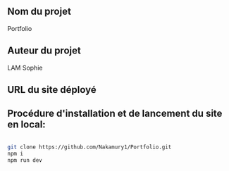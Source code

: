 ## Nom du projet
Portfolio

## Auteur du projet
LAM Sophie

## URL du site déployé


## Procédure d'installation et de lancement du site en local:
```bash

git clone https://github.com/Nakamury1/Portfolio.git
npm i
npm run dev

```
